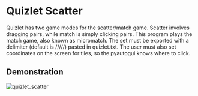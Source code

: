 # Quizlet Scatter
Quizlet has two game modes for the scatter/match game. Scatter involves dragging
pairs, while match is simply clicking pairs. This program plays the match game,
also known as micromatch. The set must be exported with a delimiter
(default is /////) pasted in quizlet.txt. The user must also set coordinates on
the screen for tiles, so the pyautogui knows where to click.
## Demonstration
![quizlet_scatter](https://user-images.githubusercontent.com/37674516/75617561-b619f880-5b2e-11ea-93bd-606ef0a8fec5.gif)